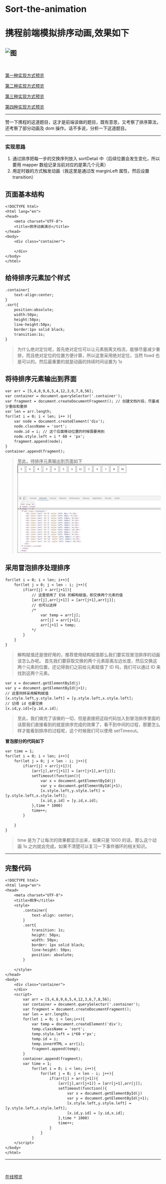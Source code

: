 # Sort-the-animation
# 携程前端模拟排序动画,效果如下
![图](https://user-gold-cdn.xitu.io/2018/9/5/165a9b666b23e820?w=750&amp;h=120&amp;f=gif&amp;s=1675334)
---

<br>

[第一种实现方式预览](https://dcpnonstop.github.io/Sort-the-animation/paixu.html)
<br>

[第二种实现方式预览](https://dcpnonstop.github.io/Sort-the-animation/paixu1.html)
<br>

[第三种实现方式预览](https://dcpnonstop.github.io/Sort-the-animation/paixu2.html)
<br>

[第四种实现方式预览](https://dcpnonstop.github.io/Sort-the-animation/paixu3.html)

---

赞一下携程的这道题目，这才是前端该做的题目，既有意思，又考察了排序算法，还考察了部分动画及 dom 操作。话不多说，分析一下这道题目。

---

### 实现思路
1. 通过排序把每一步的交换序列放入 sortDetail 中（后续位置会发生变化，所以要用 mapper 数组记录当前对应的是第几个元素）
2. 用定时器的方式触发动画（我这里是通过改 marginLeft 属性，然后设置 transition）

## 页面基本结构

```
<!DOCTYPE html>
<html lang="en">
<head>
	<meta charset="UTF-8">
	<title>排序动画演示</title>
</head>
<body>
	<div class="container">

	</div>
</body>
</html>

```
## 给待排序元素加个样式
```
.container{
    text-align:center;
}
.sort{
    position:absolute;
    width:50px;
    height:50px;
    line-height:50px;
    border:1px solid black;
    transition:1s; 
}

```

> 为什么绝对定位呢，首先绝对定位可以让元素脱离文档流，能够尽量减少重排，而且绝对定位的位置方便计算，所以这里采用绝对定位，当然 fixed 也是可以的。然后最重要的就是动画的持续时间设置为 1s

## 将待排序元素输出到界面

```
var arr = [5,4,8,9,6,5,4,12,3,6,7,8,56];
var container = document.querySelector('.container');
var fragment = document.createDocumentFragment(); // 创建文档片段，尽量减少重绘和重排
var len = arr.length;
for(let i = 0; i < len; i++ ){
    var node = document.createElement('div');
    node.className = 'sort';
    node.id = i; // 这个后面移动位置的时候需要用到
    node.style.left = i * 60 + 'px';
    fragment.append(node);
}
container.append(fragment);

```
>至此，待排序元素输出到页面如下
![图](https://raw.githubusercontent.com/dcpnonstop/Sort-the-animation/master/sort.jpg)

## 采用冒泡排序处理排序
```
for(let i = 0; i < len; i++){
    for(let j = 0; j < len - i; j++){
    	if(arr[j] > arr[j+1]){
    	    // 这里使用了 ES6 的解构赋值，即交换两个元素的值
    		[arr[j],arr[j+1]] = [arr[j+1],arr[j]];
    		// 也可以这样
    		/*
    		    var temp = arr[j];
    		    arr[j] = arr[j+1];
    		    arr[j+1] = temp;
    		*/
    	}
    }
}

```
>解构赋值还是很好用的，推荐使用结构赋值那么我们要实现冒泡排序的动画该怎么办呢。
首先我们要获取交换的两个元素距离左边长度，然后交换这两个元素的位置，还记得我们之前给元素赋值了 ID 吗，我们可以通过 ID 来找到这两个元素。
```
var x = document.getElementById(j)	
var y = document.getElementById(j+1);
// 这里同样采用解构赋值
[x.style.left,y.style.left] = [y.style.left,x.style.left];
// 记得 id 也要交换
[x.id,y.id]=[y.id,x.id];

```

>至此，我们做完了该做的一切，但是直接把这段代码加入到冒泡排序里面的话那我们直接看到的就是排序完成的效果了，看不到中间的过程，那要怎么样才能看到排序的过程呢，这个时候我们可以使用 setTimeout。

**冒泡部分的代码如下**
```
var time = 1;
for(let i = 0; i < len; i++){
	for(let j = 0; j < len - i; j++){
		if(arr[j] > arr[j+1]){
			[arr[j],arr[j+1]] = [arr[j+1],arr[j]];
			setTimeout(function(){
				var x = document.getElementById(j)	
				var y = document.getElementById(j+1);
				[x.style.left,y.style.left] = [y.style.left,x.style.left];
				[x.id,y.id] = [y.id,x.id];
			},time * 1000)
			time++;
		}

	}
}

```
>time 是为了让每次的效果都显示出来，如果只是 1000 的话，那么这个动画 1s 之内就会完成，如果不清楚可以复习一下事件循环的相关知识。

---

## 完整代码

```
<!DOCTYPE html>
<html lang="en">
<head>
	<meta charset="UTF-8">
	<title>排序</title>
	<style>
		.container{
			text-align: center;
		}
		.sort{
			transition: 1s;
			height: 50px;
			width: 50px;
			border: 1px solid black;
			line-height: 50px;
			position: absolute;
		}
	
	</style>
</head>
<body>
	<div class="container">
	</div>
	<script>
		var arr = [5,4,8,9,6,5,4,12,3,6,7,8,56];
		var container = document.querySelector('.container');
		var fragment = document.createDocumentFragment();
		var len = arr.length;
		for(let i = 0; i < len;i++){
			var temp = document.createElement('div');
			temp.className = 'sort';
			temp.style.left = i*60 +'px';
			temp.id = i;
			temp.innerHTML = arr[i];
			fragment.append(temp);
		}
		container.append(fragment);
		var time = 1;
			for(let i = 0; i < len; i++){
				for(let j = 0; j < len - i; j++){
					if(arr[j] > arr[j+1]){
						[arr[j],arr[j+1]] = [arr[j+1],arr[j]];
						setTimeout(function(){
							var x = document.getElementById(j)	
							var y = document.getElementById(j+1);
							[x.style.left,y.style.left] = [y.style.left,x.style.left];
							[x.id,y.id] = [y.id,x.id];
						},time * 1000)
						time++;
					}
				}
			}
	</script>
</body>
</html>

```
----

<br>

[在线预览](https://dcpnonstop.github.io/Sort-the-animation/paixu3.html)
